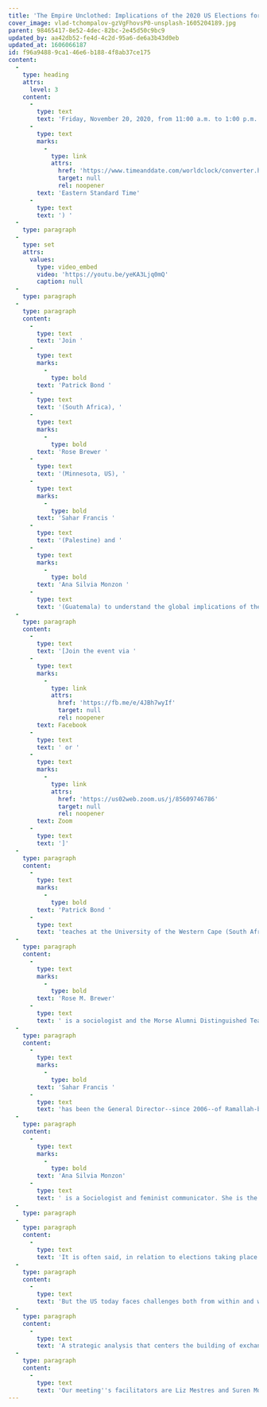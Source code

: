 ```yaml
---
title: 'The Empire Unclothed: Implications of the 2020 US Elections for Humanity and Mother Earth, Part 2'
cover_image: vlad-tchompalov-gzVgFhovsP0-unsplash-1605204189.jpg
parent: 98465417-8e52-4dec-82bc-2e45d50c9bc9
updated_by: aa42db52-fe4d-4c2d-95a6-de6a3b43d0eb
updated_at: 1606066187
id: f96a9488-9ca1-46e6-b188-4f8ab37ce175
content:
  -
    type: heading
    attrs:
      level: 3
    content:
      -
        type: text
        text: 'Friday, November 20, 2020, from 11:00 a.m. to 1:00 p.m. (US '
      -
        type: text
        marks:
          -
            type: link
            attrs:
              href: 'https://www.timeanddate.com/worldclock/converter.html?iso=20201120T160000&p1=179&p2=56&p3=176&p4=232&p5=159&p6=155'
              target: null
              rel: noopener
        text: 'Eastern Standard Time'
      -
        type: text
        text: ') '
  -
    type: paragraph
  -
    type: set
    attrs:
      values:
        type: video_embed
        video: 'https://youtu.be/yeKA3Ljq0mQ'
        caption: null
  -
    type: paragraph
  -
    type: paragraph
    content:
      -
        type: text
        text: 'Join '
      -
        type: text
        marks:
          -
            type: bold
        text: 'Patrick Bond '
      -
        type: text
        text: '(South Africa), '
      -
        type: text
        marks:
          -
            type: bold
        text: 'Rose Brewer '
      -
        type: text
        text: '(Minnesota, US), '
      -
        type: text
        marks:
          -
            type: bold
        text: 'Sahar Francis '
      -
        type: text
        text: '(Palestine) and '
      -
        type: text
        marks:
          -
            type: bold
        text: 'Ana Silvia Monzon '
      -
        type: text
        text: '(Guatemala) to understand the global implications of the recent U.S. elections. '
  -
    type: paragraph
    content:
      -
        type: text
        text: '[Join the event via '
      -
        type: text
        marks:
          -
            type: link
            attrs:
              href: 'https://fb.me/e/4JBh7wyIf'
              target: null
              rel: noopener
        text: Facebook
      -
        type: text
        text: ' or '
      -
        type: text
        marks:
          -
            type: link
            attrs:
              href: 'https://us02web.zoom.us/j/85609746786'
              target: null
              rel: noopener
        text: Zoom
      -
        type: text
        text: ']'
  -
    type: paragraph
    content:
      -
        type: text
        marks:
          -
            type: bold
        text: 'Patrick Bond '
      -
        type: text
        text: 'teaches at the University of the Western Cape (South Africa). He specializes in political economy, geopolitics, political ecology (resource extraction, energy, water, and climate change), social mobilization, state-society relations, and public policy. He has authored dozens of books including Looting Africa: The Economics of Exploitation (2006), Elite Transition: From Apartheid to Neoliberalism in South Africa (2014), and Politics of Climate Justice: Paralysis Above, Movement Below (2012).'
  -
    type: paragraph
    content:
      -
        type: text
        marks:
          -
            type: bold
        text: 'Rose M. Brewer'
      -
        type: text
        text: ' is a sociologist and the Morse Alumni Distinguished Teaching Professor of African American & African Studies, and a graduate faculty member in American Studies and Gender Women and Feminist Studies at the University of Minnesota-Twin Cities. Her books include The Color of Wealth: The Story Behind the U.S. Racial Wealth Divide (2006), Black Radical Theory and Practice: Gender, Race, and Class. (2003), and The United States Social Forum: Perspectives of a Movement (2010).'
  -
    type: paragraph
    content:
      -
        type: text
        marks:
          -
            type: bold
        text: 'Sahar Francis '
      -
        type: text
        text: 'has been the General Director--since 2006--of Ramallah-based Addameer Prisoner Support and Human Rights Association, a Palestinian NGO providing legal and advocacy support to Palestinian political prisoners in Israeli and Palestinian prisons. An attorney by training, she joined the association in 1998, first as a human rights lawyer, then as head of the Legal Unit. Sahar did her practice on Human Rights in the Society of Saint Yves in Jerusalem. In 1997, she worked at the Badil Refugee Rights Center. She completed her masters in International Studies at Bir Zeit University and her Law degree at Haifa University.'
  -
    type: paragraph
    content:
      -
        type: text
        marks:
          -
            type: bold
        text: 'Ana Silvia Monzon'
      -
        type: text
        text: ' is a Sociologist and feminist communicator. She is the Coordinator and Professor of gender and feminism in the FLACSO-Guatemala where she also earned her Ph.D. in social studies. Her doctoral thesis “Women, citizenship, and migration in the context of international migration to the United States” was awarded by the Central America University-UCA and UNDP El Salvador (2010). Currently, she a member of the University Women´s Commission, the Board of the American Sociological Association for Central America, and Delegate to the Board of the Latin American Association of Sociology-ALAS (2013-2015). She is the Co-founder of the broadcast initiatives Voces de Mujeres (1993), Red Mujeres al Aire, Mujeres Abriendo Caminos (Los Angeles, California) and TV program Mujeres Convocando. She is a member of editorial board of the feminist newspaper La Cuerda.'
  -
    type: paragraph
  -
    type: paragraph
    content:
      -
        type: text
        text: 'It is often said, in relation to elections taking place in the US, that “The whole world is watching." This is perhaps never more so however than this year, in November 2020. This is the case for many reasons, some more obvious than others, but most attributable to or consequent on the fact that the US is the most powerful imperial power. This time, it’s also a function of having a person as president who has swung the country and its politics to the extreme right and normalized a political culture of deceit, manipulation, and abuse – and which is resonating with similar tendencies that have arisen across the world, and especially in sub-imperial powers, as one outcome among many, of neoliberalism.'
  -
    type: paragraph
    content:
      -
        type: text
        text: 'But the US today faces challenges both from within and without, most of its own making. The white supremacy that defines the US republic is today being challenged from the streets and in popular culture by African Americans, Latinx, Indigenous, other people of color, together with self-defined white progressives and allies. Although the rebellion today recalls a previous, near-decade-long broad challenge, the civil rights and Black movements beginning in the 1960s, it confronts a very different state, one that is at once enfeebled by decades of neoliberal globalization and empowered by new surveillance and repressive capacities. Nonetheless, the authoritarian populism of its current administration, just as that of its extreme right global counterparts, renders it uninterested in effectively responding to and addressing pandemics, economic dislocations, and climate breakdown. But saying that they are ineffective or incompetent responses should not suggest that they are unimpactful; quite the contrary, the world as a whole is today being pulverized by the US ruling class’s neoliberal and militarist responses to its own inadequacies.'
  -
    type: paragraph
    content:
      -
        type: text
        text: 'A strategic analysis that centers the building of exchang0es between people’s movements is the core of the Movements of Movements process – of its books, website, and web event series. The Movements of Movements Conversations is therefore now looking to activist thinkers from across the world and their readings of the implications of the US elections, the first on October 16, 2020, before the elections, and the second on November 20, 2020, immediately after the elections. Our objective is to critically discuss the nature and meanings of the US elections this year, and of their implications for the peoples of the US, for the peoples of the world--both colonized and free--and for life on Mother Earth. These combined web dialogues will together chart the Movements of Movements as peoples around the world envision and work towards new realities and liberation.'
  -
    type: paragraph
    content:
      -
        type: text
        text: 'Our meeting''s facilitators are Liz Mestres and Suren Moodliar.'
---
```

